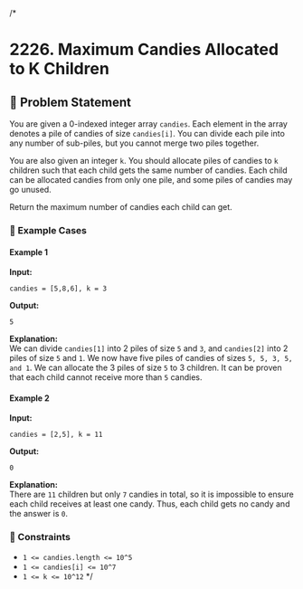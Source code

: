 /*
# 2226. Maximum Candies Allocated to K Children

## 📝 Problem Statement  
You are given a 0-indexed integer array `candies`. Each element in the array denotes a pile of candies of size `candies[i]`. You can divide each pile into any number of sub-piles, but you cannot merge two piles together.

You are also given an integer `k`. You should allocate piles of candies to `k` children such that each child gets the same number of candies. Each child can be allocated candies from only one pile, and some piles of candies may go unused.

Return the maximum number of candies each child can get.

### 🔹 Example Cases  

#### **Example 1**  
**Input:**  
```
candies = [5,8,6], k = 3
```
**Output:**  
```
5
```
**Explanation:**  
We can divide `candies[1]` into 2 piles of size `5` and `3`, and `candies[2]` into 2 piles of size `5` and `1`. We now have five piles of candies of sizes `5, 5, 3, 5, and 1`. We can allocate the 3 piles of size `5` to 3 children. It can be proven that each child cannot receive more than `5` candies.

#### **Example 2**  
**Input:**  
```
candies = [2,5], k = 11
```
**Output:**  
```
0
```
**Explanation:**  
There are `11` children but only `7` candies in total, so it is impossible to ensure each child receives at least one candy. Thus, each child gets no candy and the answer is `0`.

### 🔹 Constraints  
- `1 <= candies.length <= 10^5`
- `1 <= candies[i] <= 10^7`
- `1 <= k <= 10^12`
*/
